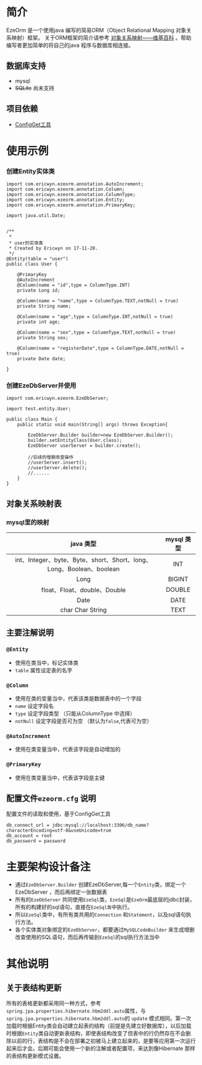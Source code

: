 # 简介
EzeOrm 是一个使用java 编写的简易ORM（Object Relational Mapping 对象关系映射）框架。 关于ORM框架的简介请参考  [对象关系映射——维基百科](https://zh.wikipedia.org/wiki/%E5%AF%B9%E8%B1%A1%E5%85%B3%E7%B3%BB%E6%98%A0%E5%B0%84) 。帮助编写者更加简单的将自己的java 程序与数据库相连接。

## 数据库支持
 - mysql
 - ~~SQLite~~ 尚未支持

## 项目依赖
 - [ConfigGet工具](https://github.com/Ericwyn/JavaUtil/blob/master/src/ConfigGet/README.md)
  
# 使用示例
### 创建Entity实体类

    import com.ericwyn.ezeorm.annotation.AutoIncrement;
    import com.ericwyn.ezeorm.annotation.Column;
    import com.ericwyn.ezeorm.annotation.ColumnType;
    import com.ericwyn.ezeorm.annotation.Entity;
    import com.ericwyn.ezeorm.annotation.PrimaryKey;
    
    import java.util.Date;
    
    
    /**
     *
     * user的实体类
     * Created by Ericwyn on 17-11-20.
     */
    @Entity(table = "user")
    public class User {
    
        @PrimaryKey
        @AutoIncrement
        @Column(name = "id",type = ColumnType.INT)
        private Long id;
    
        @Column(name = "name",type = ColumnType.TEXT,notNull = true)
        private String name;
    
        @Column(name = "age",type = ColumnType.INT,notNull = true)
        private int age;
    
        @Column(name = "sex",type = ColumnType.TEXT,notNull = true)
        private String sex;
    
        @Column(name = "registerDate",type = ColumnType.DATE,notNull = true)
        private Date date;
    
    }

### 创建EzeDbServer并使用

    import com.ericwyn.ezeorm.EzeDbServer;
    
    import test.entity.User;
    
    public class Main {
        public static void main(String[] args) throws Exception{
            
            EzeDbServer.Builder builder=new EzeDbServer.Builder();
            builder.setEntityClass(User.class);
            EzeDbServer userServer = builder.create();
            
            //后续的增删改查操作
            //userServer.insert();
            //userServer.delete();
            //......
        }
    }

## 对象关系映射表
### **mysql**里的映射
    
|    java 类型    | mysql 类型 |
| :--: | :--: |
| int、Integer、byte、Byte、short、Short、long、Long、Boolean、boolean |  INT |
| Long       |  BIGINT |
| float、Float、double、Double       |  DOUBLE |
| Date       |  DATE |
| char Char String       |  TEXT |

## 主要注解说明
### `@Entity`
 - 使用在类当中，标记实体类
 - `table` 属性设定表的名字
### `@Column`
 - 使用在类的变量当中，代表该类是数据表中的一个字段
 - `name` 设定字段名
 - `type` 设定字段类型  （只能从ColumnType 中选择）
 - `notNull` 设定字段是否可为空 （默认为`false`,代表可为空）
### `@AutoIncrement`
 - 使用在类变量当中，代表该字段是自动增加的
### `@PrimaryKey`
 - 使用在类变量当中，代表该字段是主键
 

## 配置文件`ezeorm.cfg` 说明
配置文件的读取和使用，基于ConfigGet工具

    db_connect_url = jdbc:mysql://localhost:3306/db_name?characterEncoding=utf-8&useUnicode=true
    db_account = root 
    db_password = password 


# 主要架构设计备注
 - 通过`EzeDbServer.Builder` 创建EzeDbServer,每一个`Entity`类，绑定一个EzeDbServer ，而后再绑定一张数据表
 - 所有的`EzeDbServer` 共同使用`EzeSql`类，`EzeSql`是`EzeOrm`最底层的jdbc封装，所有的构建好的sql语句，直接在`EzeSql类`中执行。
 - 所以`EzeSql`类中，有所有类共用的`Connection` 和`Statement`，以及sql语句执行方法。
 - 各个实体类对象绑定的`EzeDbServer`，都要通过`MySQLCodeBuilder` 来生成增删改查使用的SQL语句，而后再传输到`EzeSql`的sql执行方法当中

# 其他说明
## 关于表结构更新
所有的表格更新都采用同一种方式，参考`spring.jpa.properties.hibernate.hbm2ddl.auto`属性，与`spring.jpa.properties.hibernate.hbm2ddl.auto`的 `update` 模式相同。第一次加载时根据Entity类会自动建立起表的结构（前提是先建立好数据库），以后加载时根据`Entity`类自动更新表结构，即使表结构改变了但表中的行仍然存在不会删除以前的行，表结构是不会在部署之初被马上建立起来的，是要等应用第一次运行起来后才会。后期可能会使用一个新的注解或者配置项，来达到像Hibernate 那样的表结构更新模式设置。
